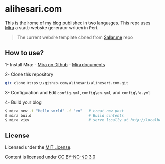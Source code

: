 # alihesari.com

This is the home of my blog published in two languages. This repo uses [Mira](https://miraxy.github.io/) a static website generator written in Perl.

> The current website template cloned from [Sallar.me](https://github.com/sallar/sallar.me) repo

## How to use?

1- Install Mira:
    - [Mira on Github](https://github.com/kiamazi/mira#install)
    - [Mira documents](https://miraxy.github.io/)

2- Clone this repository
``` bash
git clone https://github.com/alihesari/alihesari.com.git
```

3- Configuration and Edit `config.yml`, `config\en.yml`, and `config\fa.yml`

4- Build your blog
```bash
$ mira new -t "Hello world" -f "en"   # creat new post
$ mira build                          # Build contents
$ mira view                           # serve locally at http://localhost:5000
```

## License

Licensed under the [MIT License](LICENSE).

Content is licensed under [CC BY-NC-ND 3.0](https://creativecommons.org/licenses/by-nc-nd/3.0/)

